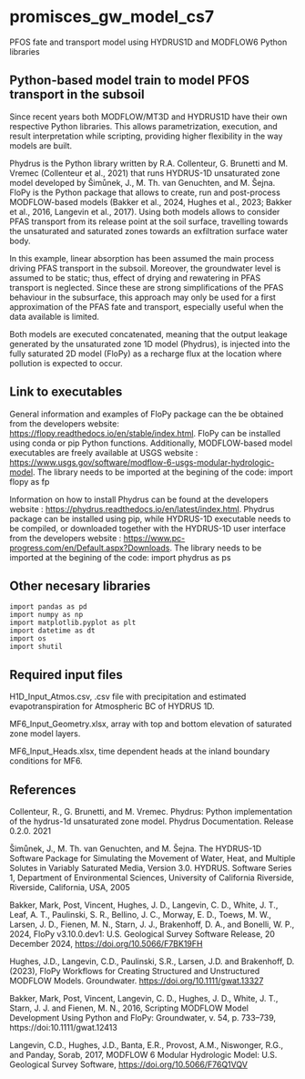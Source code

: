 # promisces_gw_model_cs7
PFOS fate and transport model using HYDRUS1D and MODFLOW6 Python libraries


## Python-based model train to model PFOS transport in the subsoil

Since recent years both MODFLOW/MT3D and HYDRUS1D have their own respective Python libraries. This allows parametrization, execution, and result interpretation while scripting, providing higher flexibility in the way models are built. 

Phydrus is the Python library written by R.A. Collenteur, G. Brunetti and M. Vremec (Collenteur et al., 2021) that runs HYDRUS-1D unsaturated zone model developed by Šimůnek, J., M. Th. van Genuchten, and M. Šejna.  FloPy is the Python package that allows to create, run and post-process MODFLOW-based models (Bakker et al., 2024, Hughes et al., 2023; Bakker et al., 2016, Langevin et al., 2017). Using both models allows to consider PFAS transport from its release point at the soil surface, travelling towards the unsaturated and saturated zones towards an exfiltration surface water body.

In this example, linear absorption has been assumed the main process driving PFAS transport in the subsoil. Moreover, the groundwater level is assumed to be static; thus, effect of drying and rewatering in PFAS transport is neglected. Since these are strong simplifications of the PFAS behaviour in the subsurface, this approach may only be used for a first approximation of the PFAS fate and transport, especially useful when the data available is limited.

Both models are executed concatenated, meaning that the output leakage generated by the unsaturated zone 1D model (Phydrus), is injected into the fully saturated 2D model (FloPy) as a recharge flux at the location where pollution is expected to occur. 


## Link to executables

General information and examples of FloPy package can the be obtained from the developers website: https://flopy.readthedocs.io/en/stable/index.html. FloPy can be installed using conda or pip Python functions. Additionally, MODFLOW-based model executables are freely available at USGS website : https://www.usgs.gov/software/modflow-6-usgs-modular-hydrologic-model. The library needs to be imported at the begining of the code: import flopy as fp

Information on how to install Phydrus can be found at the developers website : https://phydrus.readthedocs.io/en/latest/index.html. Phydrus package can be installed using pip, while HYDRUS-1D executable needs to be compiled, or downloaded together with the HYDRUS-1D user interface from the developers website : https://www.pc-progress.com/en/Default.aspx?Downloads. The library needs to be imported at the begining of the code: import phydrus as ps


## Other necesary libraries

```
import pandas as pd
import numpy as np
import matplotlib.pyplot as plt
import datetime as dt
import os
import shutil
```

## Required input files

H1D_Input_Atmos.csv, .csv file with precipitation and estimated evapotranspiration for Atmospheric BC of HYDRUS 1D.

MF6_Input_Geometry.xlsx, array with top and bottom elevation of saturated zone model layers.

MF6_Input_Heads.xlsx, time dependent heads at the inland boundary conditions for MF6.


## References

Collenteur, R., G. Brunetti, and M. Vremec. Phydrus: Python implementation of the hydrus-1d unsaturated zone model. Phydrus Documentation. Release 0.2.0. 2021

Šimůnek, J., M. Th. van Genuchten, and M. Šejna. The HYDRUS-1D Software Package for Simulating the Movement of Water, Heat, and Multiple Solutes in Variably Saturated Media, Version 3.0. HYDRUS. Software Series 1, Department of Environmental Sciences, University of California Riverside, Riverside, California, USA, 2005

Bakker, Mark, Post, Vincent, Hughes, J. D., Langevin, C. D., White, J. T., Leaf, A. T., Paulinski, S. R., Bellino, J. C., Morway, E. D., Toews, M. W., Larsen, J. D., Fienen, M. N., Starn, J. J., Brakenhoff, D. A., and Bonelli, W. P., 2024, FloPy v3.10.0.dev1: U.S. Geological Survey Software Release, 20 December 2024, https://doi.org/10.5066/F7BK19FH

Hughes, J.D., Langevin, C.D., Paulinski, S.R., Larsen, J.D. and Brakenhoff, D. (2023), FloPy Workflows for Creating Structured and Unstructured MODFLOW Models. Groundwater. https://doi.org/10.1111/gwat.13327 

Bakker, Mark, Post, Vincent, Langevin, C. D., Hughes, J. D., White, J. T., Starn, J. J. and Fienen, M. N., 2016, Scripting MODFLOW Model Development Using Python and FloPy: Groundwater, v. 54, p. 733–739, https://doi:10.1111/gwat.12413 

Langevin, C.D., Hughes, J.D., Banta, E.R., Provost, A.M., Niswonger, R.G., and Panday, Sorab, 2017, MODFLOW 6 Modular Hydrologic Model: U.S. Geological Survey Software, https://doi.org/10.5066/F76Q1VQV




